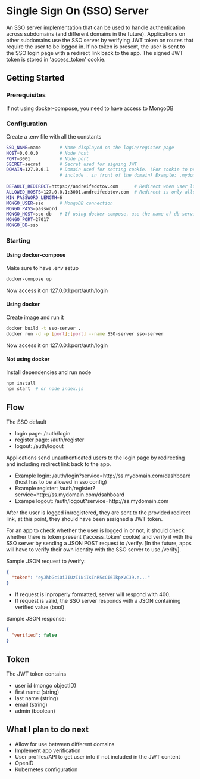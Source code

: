 # Single Sign On (SSO) Server

An SSO server implementation that can be used to handle authentication across subdomains (and different domains in the future). Applications on other subdomains use the SSO server by verifying JWT token on routes that require the user to be logged in. If no token is present, the user is sent to the SSO login page with a redirect link back to the app. The signed JWT token is stored in 'access_token' cookie.

## Getting Started

### Prerequisites
If not using docker-compose, you need to have access to MongoDB

### Configuration
Create a .env file with all the constants
```bash
SSO_NAME=name       # Name displayed on the login/register page
HOST=0.0.0.0        # Node host
PORT=3001           # Node port
SECRET=secret       # Secret used for signing JWT
DOMAIN=127.0.0.1    # Domain used for setting cookie. (For cookie to persist between subdomains, 
                    # include . in front of the domain) Example: .mydomain.com
                    
DEFAULT_REDIRECT=https://andreifedotov.com      # Redirect when user logs in without specified redirect
ALLOWED_HOSTS=127.0.0.1:3001,andreifedotov.com  # Redirect is only allowed to these hosts separated by commas
MIN_PASSWORD_LENGTH=6
MONGO_USER=sso      # MongoDB connection
MONGO_PASS=password
MONGO_HOST=sso-db   # If using docker-compose, use the name of db service
MONGO_PORT=27017
MONGO_DB=sso
```

### Starting
#### Using docker-compose
Make sure to have .env setup
```bash
docker-compose up
```
Now access it on 127.0.0.1:port/auth/login

#### Using docker
Create image and run it
```bash
docker build -t sso-server . 
docker run -d -p [port]:[port] --name SSO-server sso-server
```
Now access it on 127.0.0.1:port/auth/login

#### Not using docker
Install dependencies and run node
```bash
npm install
npm start  # or node index.js
```

## Flow

The SSO default 
- login page: /auth/login
- register page: /auth/register
- logout: /auth/logout
                
Applications send unauthenticated users to the login page by redirecting and including redirect link back to the app.
- Example login: /auth/login?service=http://<span></span>ss.mydomain.com/dashboard (host has to be allowed in sso config)
- Example register: /auth/register?service=http://<span></span>ss.mydomain.com/dsahboard
- Exampe logout: /auth/logout?service=http://<span></span>ss.mydomain.com

After the user is logged in/registered, they are sent to the provided redirect link, at this point, they should have been assigned a JWT token.

For an app to check whether the user is logged in or not, it should check whether there is token present ('access_token' cookie) and verify it with the SSO server by sending a JSON POST request to /verify. [In the future, apps will have to verify their own identity with the SSO server to use /verify].

Sample JSON request to /verify:
```json
{
  "token": "eyJhbGciOiJIUzI1NiIsInR5cCI6IkpXVCJ9.e..."
}
```

- If request is inproperly formatted, server will respond with 400.
- If request is valid, the SSO server responds with a JSON containing verified value (bool)

Sample JSON response:
```json
{
  "verified": false
}
```

## Token
The JWT token contains 
- user id (mongo objectID)
- first name (string)
- last name (string)
- email (string)
- admin (boolean)

## What I plan to do next
- Allow for use between different domains
- Implement app verification
- User profiles/API to get user info if not included in the JWT content
- OpenID
- Kubernetes configuration
